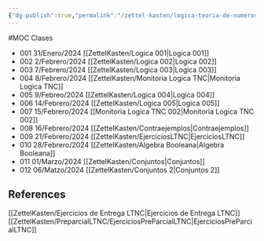 ```yaml
---
{"dg-publish":true,"permalink":"/zettel-kasten/logica-teoria-de-numeros-y-conjuntos/"}
---
```


#MOC 
Clases
- 001 31/Enero/2024 [[ZettelKasten/Logica 001\|Logica 001]]
- 002 2/Febrero/2024 [[ZettelKasten/Logica 002\|Logica 002]]
- 003 7/Febrero/2024 [[ZettelKasten/Logica 003\|Logica 003]]
- 004 8/Febrero/2024 [[ZettelKasten/Monitoria Logica TNC\|Monitoria Logica TNC]]
- 005 9/Febreo/2024 [[ZettelKasten/Logica 004\|Logica 004]]
- 006 14/Febrero/2024 [[ZettelKasten/Logica 005\|Logica 005]]
- 007 15/Febrero/2024 [[Monitoria Logica TNC 002\|Monitoria Logica TNC 002]]
- 008 16/Febrero/2024 [[ZettelKasten/Contraejemplos\|Contraejemplos]]
- 009 21/Febrero/2024 [[ZettelKasten/EjerciciosLTNC\|EjerciciosLTNC]]
- 010 28/Febrero/2024 [[ZettelKasten/Algebra Booleana\|Algebra Booleana]]
- 011 01/Marzo/2024 [[ZettelKasten/Conjuntos\|Conjuntos]]
- 012 06/Matzo/2024 [[ZettelKasten/Conjuntos 2\|Conjuntos 2]]

## References
 [[ZettelKasten/Ejercicios de Entrega LTNC\|Ejercicios de Entrega LTNC]]
 [[ZettelKasten/PreparcialLTNC/EjerciciosPreParcialLTNC\|EjerciciosPreParcialLTNC]]